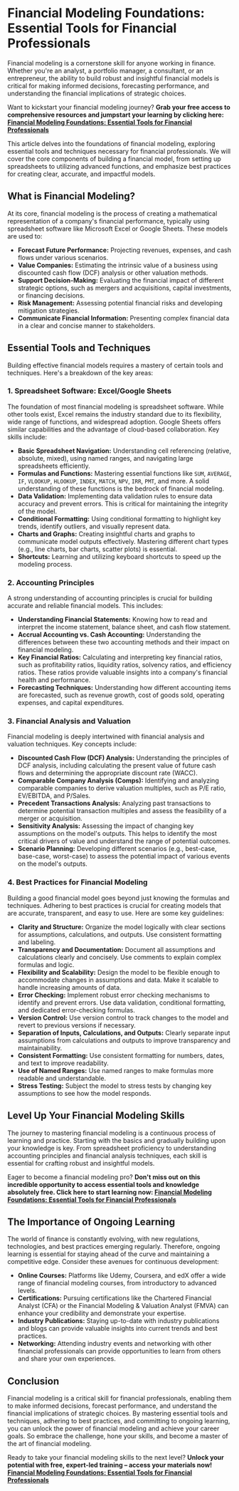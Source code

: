 # Financial Modeling Foundations: Essential Tools for Financial Professionals

Financial modeling is a cornerstone skill for anyone working in finance. Whether you're an analyst, a portfolio manager, a consultant, or an entrepreneur, the ability to build robust and insightful financial models is critical for making informed decisions, forecasting performance, and understanding the financial implications of strategic choices.

Want to kickstart your financial modeling journey? **Grab your free access to comprehensive resources and jumpstart your learning by clicking here: [Financial Modeling Foundations: Essential Tools for Financial Professionals](https://udemywork.com/financial-modeling-foundations-essential-tools-for-financial-professionals)**

This article delves into the foundations of financial modeling, exploring essential tools and techniques necessary for financial professionals. We will cover the core components of building a financial model, from setting up spreadsheets to utilizing advanced functions, and emphasize best practices for creating clear, accurate, and impactful models.

## What is Financial Modeling?

At its core, financial modeling is the process of creating a mathematical representation of a company's financial performance, typically using spreadsheet software like Microsoft Excel or Google Sheets. These models are used to:

*   **Forecast Future Performance:** Projecting revenues, expenses, and cash flows under various scenarios.
*   **Value Companies:** Estimating the intrinsic value of a business using discounted cash flow (DCF) analysis or other valuation methods.
*   **Support Decision-Making:** Evaluating the financial impact of different strategic options, such as mergers and acquisitions, capital investments, or financing decisions.
*   **Risk Management:** Assessing potential financial risks and developing mitigation strategies.
*   **Communicate Financial Information:** Presenting complex financial data in a clear and concise manner to stakeholders.

## Essential Tools and Techniques

Building effective financial models requires a mastery of certain tools and techniques. Here's a breakdown of the key areas:

### 1. Spreadsheet Software: Excel/Google Sheets

The foundation of most financial modeling is spreadsheet software. While other tools exist, Excel remains the industry standard due to its flexibility, wide range of functions, and widespread adoption. Google Sheets offers similar capabilities and the advantage of cloud-based collaboration. Key skills include:

*   **Basic Spreadsheet Navigation:** Understanding cell referencing (relative, absolute, mixed), using named ranges, and navigating large spreadsheets efficiently.
*   **Formulas and Functions:** Mastering essential functions like `SUM`, `AVERAGE`, `IF`, `VLOOKUP`, `HLOOKUP`, `INDEX`, `MATCH`, `NPV`, `IRR`, `PMT`, and more. A solid understanding of these functions is the bedrock of financial modeling.
*   **Data Validation:** Implementing data validation rules to ensure data accuracy and prevent errors. This is critical for maintaining the integrity of the model.
*   **Conditional Formatting:** Using conditional formatting to highlight key trends, identify outliers, and visually represent data.
*   **Charts and Graphs:** Creating insightful charts and graphs to communicate model outputs effectively. Mastering different chart types (e.g., line charts, bar charts, scatter plots) is essential.
*   **Shortcuts:** Learning and utilizing keyboard shortcuts to speed up the modeling process.

### 2. Accounting Principles

A strong understanding of accounting principles is crucial for building accurate and reliable financial models. This includes:

*   **Understanding Financial Statements:** Knowing how to read and interpret the income statement, balance sheet, and cash flow statement.
*   **Accrual Accounting vs. Cash Accounting:** Understanding the differences between these two accounting methods and their impact on financial modeling.
*   **Key Financial Ratios:** Calculating and interpreting key financial ratios, such as profitability ratios, liquidity ratios, solvency ratios, and efficiency ratios. These ratios provide valuable insights into a company's financial health and performance.
*   **Forecasting Techniques:** Understanding how different accounting items are forecasted, such as revenue growth, cost of goods sold, operating expenses, and capital expenditures.

### 3. Financial Analysis and Valuation

Financial modeling is deeply intertwined with financial analysis and valuation techniques. Key concepts include:

*   **Discounted Cash Flow (DCF) Analysis:** Understanding the principles of DCF analysis, including calculating the present value of future cash flows and determining the appropriate discount rate (WACC).
*   **Comparable Company Analysis (Comps):** Identifying and analyzing comparable companies to derive valuation multiples, such as P/E ratio, EV/EBITDA, and P/Sales.
*   **Precedent Transactions Analysis:** Analyzing past transactions to determine potential transaction multiples and assess the feasibility of a merger or acquisition.
*   **Sensitivity Analysis:** Assessing the impact of changing key assumptions on the model's outputs. This helps to identify the most critical drivers of value and understand the range of potential outcomes.
*   **Scenario Planning:** Developing different scenarios (e.g., best-case, base-case, worst-case) to assess the potential impact of various events on the model's outputs.

### 4. Best Practices for Financial Modeling

Building a good financial model goes beyond just knowing the formulas and techniques. Adhering to best practices is crucial for creating models that are accurate, transparent, and easy to use. Here are some key guidelines:

*   **Clarity and Structure:** Organize the model logically with clear sections for assumptions, calculations, and outputs. Use consistent formatting and labeling.
*   **Transparency and Documentation:** Document all assumptions and calculations clearly and concisely. Use comments to explain complex formulas and logic.
*   **Flexibility and Scalability:** Design the model to be flexible enough to accommodate changes in assumptions and data. Make it scalable to handle increasing amounts of data.
*   **Error Checking:** Implement robust error checking mechanisms to identify and prevent errors. Use data validation, conditional formatting, and dedicated error-checking formulas.
*   **Version Control:** Use version control to track changes to the model and revert to previous versions if necessary.
*   **Separation of Inputs, Calculations, and Outputs:** Clearly separate input assumptions from calculations and outputs to improve transparency and maintainability.
*   **Consistent Formatting:** Use consistent formatting for numbers, dates, and text to improve readability.
*   **Use of Named Ranges:** Use named ranges to make formulas more readable and understandable.
*   **Stress Testing:** Subject the model to stress tests by changing key assumptions to see how the model responds.

## Level Up Your Financial Modeling Skills

The journey to mastering financial modeling is a continuous process of learning and practice. Starting with the basics and gradually building upon your knowledge is key. From spreadsheet proficiency to understanding accounting principles and financial analysis techniques, each skill is essential for crafting robust and insightful models.

Eager to become a financial modeling pro? **Don't miss out on this incredible opportunity to access essential tools and knowledge absolutely free. Click here to start learning now: [Financial Modeling Foundations: Essential Tools for Financial Professionals](https://udemywork.com/financial-modeling-foundations-essential-tools-for-financial-professionals)**

## The Importance of Ongoing Learning

The world of finance is constantly evolving, with new regulations, technologies, and best practices emerging regularly. Therefore, ongoing learning is essential for staying ahead of the curve and maintaining a competitive edge. Consider these avenues for continuous development:

*   **Online Courses:** Platforms like Udemy, Coursera, and edX offer a wide range of financial modeling courses, from introductory to advanced levels.
*   **Certifications:** Pursuing certifications like the Chartered Financial Analyst (CFA) or the Financial Modeling & Valuation Analyst (FMVA) can enhance your credibility and demonstrate your expertise.
*   **Industry Publications:** Staying up-to-date with industry publications and blogs can provide valuable insights into current trends and best practices.
*   **Networking:** Attending industry events and networking with other financial professionals can provide opportunities to learn from others and share your own experiences.

## Conclusion

Financial modeling is a critical skill for financial professionals, enabling them to make informed decisions, forecast performance, and understand the financial implications of strategic choices. By mastering essential tools and techniques, adhering to best practices, and committing to ongoing learning, you can unlock the power of financial modeling and achieve your career goals. So embrace the challenge, hone your skills, and become a master of the art of financial modeling.

Ready to take your financial modeling skills to the next level? **Unlock your potential with free, expert-led training – access your materials now! [Financial Modeling Foundations: Essential Tools for Financial Professionals](https://udemywork.com/financial-modeling-foundations-essential-tools-for-financial-professionals)**
